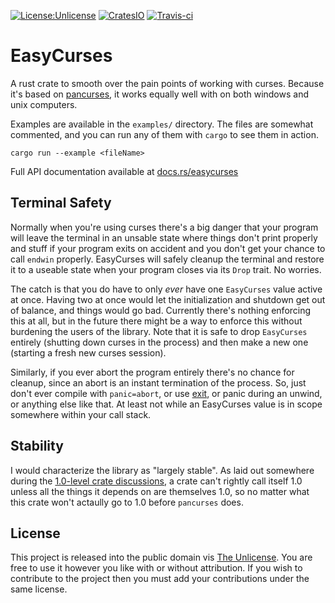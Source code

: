 [![License:Unlicense](https://img.shields.io/badge/License-Unlicense-blue.svg)](https://unlicense.org)
[![CratesIO](https://img.shields.io/crates/v/easycurses.svg)](https://crates.io/crates/easycurses)
[![Travis-ci](https://travis-ci.org/Lokathor/easycurses-rs.svg)](https://travis-ci.org/Lokathor/easycurses-rs)

# EasyCurses

A rust crate to smooth over the pain points of working with curses. Because it's
based on [pancurses](https://github.com/ihalila/pancurses), it works equally
well with on both windows and unix computers.

Examples are available in the `examples/` directory. The files are somewhat
commented, and you can run any of them with `cargo` to see them in action.

```
cargo run --example <fileName>
```

Full API documentation available at [docs.rs/easycurses](https://docs.rs/easycurses)

## Terminal Safety

Normally when you're using curses there's a big danger that your program will
leave the terminal in an unsable state where things don't print properly and
stuff if your program exits on accident and you don't get your chance to call
`endwin` properly. EasyCurses will safely cleanup the terminal and restore it to
a useable state when your program closes via its `Drop` trait. No worries.

The catch is that you do have to only _ever_ have one `EasyCurses` value active
at once. Having two at once would let the initialization and shutdown get out of
balance, and things would go bad. Currently there's nothing enforcing this at
all, but in the future there might be a way to enforce this without burdening
the users of the library. Note that it is safe to drop `EasyCurses` entirely
(shutting down curses in the process) and then make a new one (starting a fresh
new curses session).

Similarly, if you ever abort the program entirely there's no chance for cleanup,
since an abort is an instant termination of the process. So, just don't ever
compile with `panic=abort`, or use
[exit](https://doc.rust-lang.org/std/process/fn.exit.html), or panic during an
unwind, or anything else like that. At least not while an EasyCurses value is in
scope somewhere within your call stack.

## Stability

I would characterize the library as "largely stable". As laid out somewhere
during the [1.0-level crate
discussions](https://github.com/rust-lang/rust-roadmap/issues/11), a crate can't
rightly call itself 1.0 unless all the things it depends on are themselves 1.0,
so no matter what this crate won't actaully go to 1.0 before `pancurses` does.

## License

This project is released into the public domain vis [The
Unlicense](https://unlicense.org). You are free to use it however you like with
or without attribution. If you wish to contribute to the project then you must
add your contributions under the same license.
